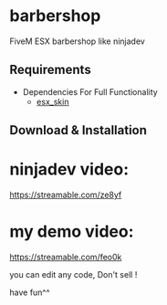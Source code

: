# barbershop
FiveM ESX barbershop like ninjadev

## Requirements
* Dependencies For Full Functionality
  * [esx_skin](https://github.com/ESX-Org/esx_skin)

## Download & Installation

# ninjadev video:
https://streamable.com/ze8yf

# my demo video:
https://streamable.com/feo0k

you can edit any code, Don't sell !

have fun^^